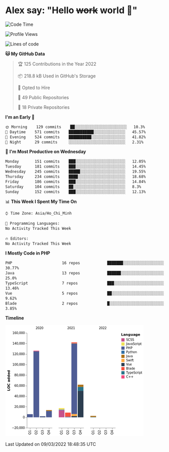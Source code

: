 # Alex say: "Hello ~~work~~ world 🐾"

<!--START_SECTION:waka-->
![Code Time](http://img.shields.io/badge/Code%20Time-837%20hrs%2057%20mins-blue)

![Profile Views](http://img.shields.io/badge/Profile%20Views-0-blue)

![Lines of code](https://img.shields.io/badge/From%20Hello%20World%20I%27ve%20Written-382%20Thousand%20lines%20of%20code-blue)

**🐱 My GitHub Data** 

> 🏆 125 Contributions in the Year 2022
 > 
> 📦 218.8 kB Used in GitHub's Storage 
 > 
> 💼 Opted to Hire
 > 
> 📜 49 Public Repositories 
 > 
> 🔑 18 Private Repositories  
 > 
**I'm an Early 🐤** 

```text
🌞 Morning    129 commits    ██░░░░░░░░░░░░░░░░░░░░░░░   10.3% 
🌆 Daytime    571 commits    ███████████░░░░░░░░░░░░░░   45.57% 
🌃 Evening    524 commits    ██████████░░░░░░░░░░░░░░░   41.82% 
🌙 Night      29 commits     ░░░░░░░░░░░░░░░░░░░░░░░░░   2.31%

```
📅 **I'm Most Productive on Wednesday** 

```text
Monday       151 commits    ███░░░░░░░░░░░░░░░░░░░░░░   12.05% 
Tuesday      181 commits    ███░░░░░░░░░░░░░░░░░░░░░░   14.45% 
Wednesday    245 commits    █████░░░░░░░░░░░░░░░░░░░░   19.55% 
Thursday     234 commits    ████░░░░░░░░░░░░░░░░░░░░░   18.68% 
Friday       186 commits    ███░░░░░░░░░░░░░░░░░░░░░░   14.84% 
Saturday     104 commits    ██░░░░░░░░░░░░░░░░░░░░░░░   8.3% 
Sunday       152 commits    ███░░░░░░░░░░░░░░░░░░░░░░   12.13%

```


📊 **This Week I Spent My Time On** 

```text
⌚︎ Time Zone: Asia/Ho_Chi_Minh

💬 Programming Languages: 
No Activity Tracked This Week

🔥 Editors: 
No Activity Tracked This Week

```

**I Mostly Code in PHP** 

```text
PHP                      16 repos            ███████░░░░░░░░░░░░░░░░░░   30.77% 
Java                     13 repos            ██████░░░░░░░░░░░░░░░░░░░   25.0% 
TypeScript               7 repos             ███░░░░░░░░░░░░░░░░░░░░░░   13.46% 
Vue                      5 repos             ██░░░░░░░░░░░░░░░░░░░░░░░   9.62% 
Blade                    2 repos             █░░░░░░░░░░░░░░░░░░░░░░░░   3.85%

```


**Timeline**

![Chart not found](https://raw.githubusercontent.com/alexzvn/alexzvn/main/charts/bar_graph.png) 


 Last Updated on 09/03/2022 18:48:35 UTC
<!--END_SECTION:waka-->
